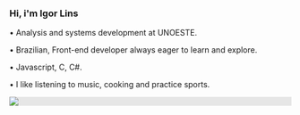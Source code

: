 ### Hi, i'm Igor Lins 


• Analysis and systems development at UNOESTE.

• Brazilian, Front-end developer always eager to learn and explore.

• Javascript, C, C#.

• I like listening to music, cooking and practice sports.


<img style="display: block;-webkit-user-select: none;margin: auto;background-color: hsl(0, 0%, 90%);" src="https://user-images.githubusercontent.com/74038190/216656971-9a208a88-e6ad-4b7a-88eb-c410e4cf0e00.gif">

